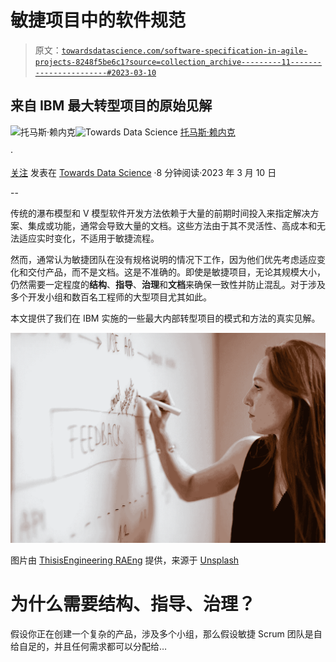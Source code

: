 # 敏捷项目中的软件规范

> 原文：[`towardsdatascience.com/software-specification-in-agile-projects-8248f5be6c1?source=collection_archive---------11-----------------------#2023-03-10`](https://towardsdatascience.com/software-specification-in-agile-projects-8248f5be6c1?source=collection_archive---------11-----------------------#2023-03-10)

## 来自 IBM 最大转型项目的原始见解

[](https://medium.com/@thomas.reinecke?source=post_page-----8248f5be6c1--------------------------------)![托马斯·赖内克](https://medium.com/@thomas.reinecke?source=post_page-----8248f5be6c1--------------------------------)[](https://towardsdatascience.com/?source=post_page-----8248f5be6c1--------------------------------)![Towards Data Science](https://towardsdatascience.com/?source=post_page-----8248f5be6c1--------------------------------) [托马斯·赖内克](https://medium.com/@thomas.reinecke?source=post_page-----8248f5be6c1--------------------------------)

·

[关注](https://medium.com/m/signin?actionUrl=https%3A%2F%2Fmedium.com%2F_%2Fsubscribe%2Fuser%2F286199bbb1eb&operation=register&redirect=https%3A%2F%2Ftowardsdatascience.com%2Fsoftware-specification-in-agile-projects-8248f5be6c1&user=Thomas+Reinecke&userId=286199bbb1eb&source=post_page-286199bbb1eb----8248f5be6c1---------------------post_header-----------) 发表在 [Towards Data Science](https://towardsdatascience.com/?source=post_page-----8248f5be6c1--------------------------------) ·8 分钟阅读·2023 年 3 月 10 日[](https://medium.com/m/signin?actionUrl=https%3A%2F%2Fmedium.com%2F_%2Fvote%2Ftowards-data-science%2F8248f5be6c1&operation=register&redirect=https%3A%2F%2Ftowardsdatascience.com%2Fsoftware-specification-in-agile-projects-8248f5be6c1&user=Thomas+Reinecke&userId=286199bbb1eb&source=-----8248f5be6c1---------------------clap_footer-----------)

--

[](https://medium.com/m/signin?actionUrl=https%3A%2F%2Fmedium.com%2F_%2Fbookmark%2Fp%2F8248f5be6c1&operation=register&redirect=https%3A%2F%2Ftowardsdatascience.com%2Fsoftware-specification-in-agile-projects-8248f5be6c1&source=-----8248f5be6c1---------------------bookmark_footer-----------)

传统的瀑布模型和 V 模型软件开发方法依赖于大量的前期时间投入来指定解决方案、集成或功能，通常会导致大量的文档。这些方法由于其不灵活性、高成本和无法适应实时变化，不适用于敏捷流程。

然而，通常认为敏捷团队在没有规格说明的情况下工作，因为他们优先考虑适应变化和交付产品，而不是文档。这是不准确的。即使是敏捷项目，无论其规模大小，仍然需要一定程度的**结构**、**指导**、**治理**和**文档**来确保一致性并防止混乱。对于涉及多个开发小组和数百名工程师的大型项目尤其如此。

本文提供了我们在 IBM 实施的一些最大内部转型项目的模式和方法的真实见解。

![](img/a344581968b33bd67a644f9defcbfbc0.png)

图片由 [ThisisEngineering RAEng](https://unsplash.com/@thisisengineering?utm_source=unsplash&utm_medium=referral&utm_content=creditCopyText) 提供，来源于 [Unsplash](https://unsplash.com/photos/DbLlKd8u2Rw?utm_source=unsplash&utm_medium=referral&utm_content=creditCopyText)

# 为什么需要结构、指导、治理？

假设你正在创建一个复杂的产品，涉及多个小组，那么假设敏捷 Scrum 团队是自给自足的，并且任何需求都可以分配给…
